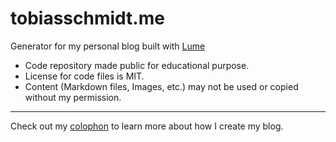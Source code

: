 # tobiasschmidt.me

Generator for my personal blog built with [Lume](https://lumeland.github.io/)

- Code repository made public for educational purpose.
- License for code files is MIT.
- Content (Markdown files, Images, etc.) may not be used or copied without my permission.

---

Check out my [colophon](https://tobiasschmidt.me/styleguide/) to learn more about how I create my blog.
